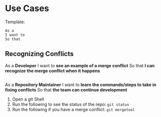 # Use Cases

Template:
```
As a 
I want to 
So that 
```

## Recognizing Conflicts 

As a **Developer**
I want to **see an example of a merge conflict**
So that **I can recognize the merge conflict when it happens**

##

As a **Repository Maintainer**
I want to **learn the commands/steps to take in fixing conflicts**
So that **the team can continue development**

1. Open a git Shell
1. Run the following to see the status of the repo: `git status`
1. Run the following if you have a merge conflict: `git mergetool`


